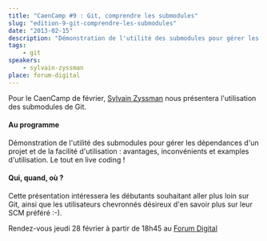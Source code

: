 ```yaml
---
title: "CaenCamp #9 : Git, comprendre les submodules"
slug: "edition-9-git-comprendre-les-submodules"
date: "2013-02-15"
description: "Démonstration de l'utilité des submodules pour gérer les dépendances d'un projet  et de la facilité d'utilisation : avantages, inconvénients et examples d'utilisation. Le tout en live coding !"
tags:
    - git
speakers:
    - sylvain-zyssman
place: forum-digital
---
```


Pour le CaenCamp de février, [Sylvain Zyssman](https://twitter.com/sylzys) nous présentera
l'utilisation des submodules de Git.

#### Au programme

Démonstration de l'utilité des submodules pour gérer les dépendances d'un projet et de la facilité
d'utilisation : avantages, inconvénients et examples d'utilisation. Le tout en live coding !

#### Qui, quand, où ?

Cette présentation intéressera les débutants souhaitant aller plus loin sur Git, ainsi que les
utilisateurs chevronnés désireux d'en savoir plus sur leur SCM préféré :-).

Rendez-vous jeudi 28 février à partir de 18h45 au [Forum Digital](http://www.forum-digital.fr)
